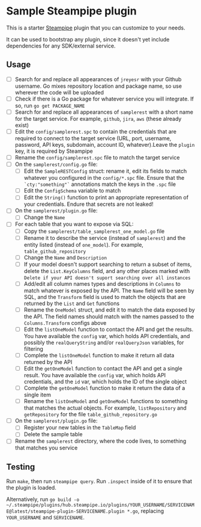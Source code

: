# Sample Steampipe plugin

This is a starter [Steampipe](https://steampipe.io) plugin that you can customize to your needs.

It can be used to bootstrap any plugin, since it doesn't yet include dependencies for any SDK/external service.

## Usage

- [ ] Search for and replace all appearances of `jreyesr` with your Github username. Go mixes repository location and package name, so use wherever the code will be uploaded
- [ ] Check if there is a Go package for whatever service you will integrate. If so, run `go get PACKAGE_NAME`
- [ ] Search for and replace all appearances of `samplerest` with a short name for the target service. For example, `github`, `jira`, `aws` (these already exist)
- [ ] Edit the `config/samplerest.spc` to contain the credentials that are required to connect to the target service (URL, port, username, password, API keys, subdomain, account ID, whatever).Leave the `plugin` key, it is required by Steampipe
- [ ] Rename the `config/samplerest.spc` file to match the target service
- [ ] On the `samplerest/config.go` file:
    - [ ] Edit the `SampleRESTConfig` struct: rename it, edit its fields to match whatever you configured in the `config/*.spc` file. Ensure that the `` `cty:"something"` `` annotations match the keys in the `.spc` file
    - [ ] Edit the `ConfigSchema` variable to match
    - [ ] Edit the `String()` function to print an appropriate representation of your credentials. Endure that secrets are not leaked!
- [ ]  On the `samplerest/plugin.go` file:
    - [ ] Change the `Name`
- [ ] For each table that you want to expose via SQL:
    - [ ] Copy the `samplerest/table_samplerest_one_model.go` file
    - [ ] Rename it to describe the service (instead of `samplerest`) and the entity listed (instead of `one_model`). For example, `table_github_repository`
    - [ ] Change the `Name` and `Description`
    - [ ] If your model doesn't support searching to return a subset of items, delete the `List.KeyColumns` field, and any other places marked with `Delete if your API doesn't suport searching over all instances`
    - [ ] Add/edit all column names types and descriptions in `Columns` to match whatever is exposed by the API. The `Name` field will be seen by SQL, and the `Transform` field is used to match the objects that are returned by the `List` and `Get` functions
    - [ ] Rename the `OneModel` struct, and edit it to match the data exposed by the API. The field names should match with the names passed to the `Columns.Transform` configs above
    - [ ] Edit the `listOneModel` function to contact the API and get the results. You have available the `config` var, which holds API credentials, and possibly the `realQueryString` and/or `realQueryJson` variables, for filtering
    - [ ] Complete the `listOneModel` function to make it return all data returned by the API
    - [ ] Edit the `getOneModel` function to contact the API and get a single result. You have available the `config` var, which holds API credentials, and the `id` var, which holds the ID of the single object
    - [ ] Complete the `getOneModel` function to make it return the data of a single item
    - [ ] Rename the `listOneModel` and `getOneModel` functions to something that matches the actual objects. For example, `listRepository` and `getRepository` for the file `table_github_repository.go`
- [ ]  On the `samplerest/plugin.go` file:
    - [ ] Register your new tables in the `TableMap` field
    - [ ] Delete the sample table
- [ ] Rename the `samplerest` directory, where the code lives, to something that matches you service

## Testing

Run `make`, then run `steampipe query`. Run `.inspect` inside of it to ensure that the plugin is loaded.

Alternatively, run `go build -o ~/.steampipe/plugins/hub.steampipe.io/plugins/YOUR_USERNAME/SERVICENAME@latest/steampipe-plugin-SERVICENAME.plugin *.go`, replacing `YOUR_USERNAME` and `SERVICENAME`.